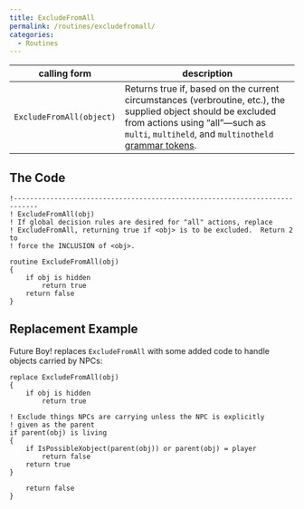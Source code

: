```yaml
---
title: ExcludeFromAll
permalink: /routines/excludefromall/
categories: 
  - Routines
---
```


| calling form             | description                                                                                                                                                                                                                            |
|--------------------------|----------------------------------------------------------------------------------------------------------------------------------------------------------------------------------------------------------------------------------------|
| `ExcludeFromAll(object)` | Returns true if, based on the current circumstances (verbroutine, etc.), the supplied object should be excluded from actions using “all”—such as `multi`, `multiheld`, and `multinotheld` [grammar tokens](Grammar_Tokens). |

## The Code

    !----------------------------------------------------------------------------
    ! ExcludeFromAll(obj)
    ! If global decision rules are desired for "all" actions, replace
    ! ExcludeFromAll, returning true if <obj> is to be excluded.  Return 2 to
    ! force the INCLUSION of <obj>.

    routine ExcludeFromAll(obj)
    {
        if obj is hidden
            return true
        return false
    }

## Replacement Example

Future Boy! replaces `ExcludeFromAll` with some added code to handle
objects carried by NPCs:

    replace ExcludeFromAll(obj)
    {
        if obj is hidden
            return true

    ! Exclude things NPCs are carrying unless the NPC is explicitly
    ! given as the parent
    if parent(obj) is living
    {
        if IsPossibleXobject(parent(obj)) or parent(obj) = player
            return false
        return true
    }

        return false
    }
